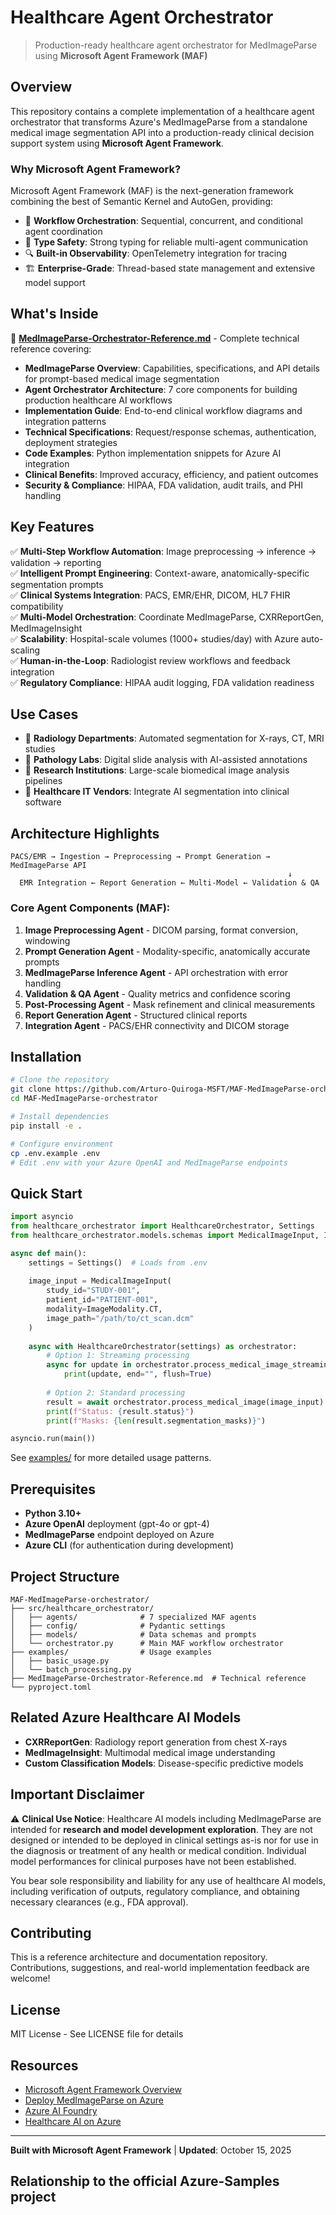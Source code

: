 # Healthcare Agent Orchestrator

> Production-ready healthcare agent orchestrator for MedImageParse using **Microsoft Agent Framework (MAF)**

## Overview

This repository contains a complete implementation of a healthcare agent orchestrator that transforms Azure's MedImageParse from a standalone medical image segmentation API into a production-ready clinical decision support system using **Microsoft Agent Framework**.

### Why Microsoft Agent Framework?

Microsoft Agent Framework (MAF) is the next-generation framework combining the best of Semantic Kernel and AutoGen, providing:
- 🔄 **Workflow Orchestration**: Sequential, concurrent, and conditional agent coordination
- 🎯 **Type Safety**: Strong typing for reliable multi-agent communication
- 🔍 **Built-in Observability**: OpenTelemetry integration for tracing
- 🏗️ **Enterprise-Grade**: Thread-based state management and extensive model support

## What's Inside

📄 **[MedImageParse-Orchestrator-Reference.md](./MedImageParse-Orchestrator-Reference.md)** - Complete technical reference covering:

- **MedImageParse Overview**: Capabilities, specifications, and API details for prompt-based medical image segmentation
- **Agent Orchestrator Architecture**: 7 core components for building production healthcare AI workflows
- **Implementation Guide**: End-to-end clinical workflow diagrams and integration patterns
- **Technical Specifications**: Request/response schemas, authentication, deployment strategies
- **Code Examples**: Python implementation snippets for Azure AI integration
- **Clinical Benefits**: Improved accuracy, efficiency, and patient outcomes
- **Security & Compliance**: HIPAA, FDA validation, audit trails, and PHI handling

## Key Features

✅ **Multi-Step Workflow Automation**: Image preprocessing → inference → validation → reporting  
✅ **Intelligent Prompt Engineering**: Context-aware, anatomically-specific segmentation prompts  
✅ **Clinical Systems Integration**: PACS, EMR/EHR, DICOM, HL7 FHIR compatibility  
✅ **Multi-Model Orchestration**: Coordinate MedImageParse, CXRReportGen, MedImageInsight  
✅ **Scalability**: Hospital-scale volumes (1000+ studies/day) with Azure auto-scaling  
✅ **Human-in-the-Loop**: Radiologist review workflows and feedback integration  
✅ **Regulatory Compliance**: HIPAA audit logging, FDA validation readiness  

## Use Cases

- 🏥 **Radiology Departments**: Automated segmentation for X-rays, CT, MRI studies
- 🔬 **Pathology Labs**: Digital slide analysis with AI-assisted annotations
- 🧬 **Research Institutions**: Large-scale biomedical image analysis pipelines
- 🏢 **Healthcare IT Vendors**: Integrate AI segmentation into clinical software

## Architecture Highlights

```
PACS/EMR → Ingestion → Preprocessing → Prompt Generation → MedImageParse API
                                                              ↓
  EMR Integration ← Report Generation ← Multi-Model ← Validation & QA
```

### Core Agent Components (MAF):

1. **Image Preprocessing Agent** - DICOM parsing, format conversion, windowing
2. **Prompt Generation Agent** - Modality-specific, anatomically accurate prompts
3. **MedImageParse Inference Agent** - API orchestration with error handling
4. **Validation & QA Agent** - Quality metrics and confidence scoring
5. **Post-Processing Agent** - Mask refinement and clinical measurements
6. **Report Generation Agent** - Structured clinical reports
7. **Integration Agent** - PACS/EHR connectivity and DICOM storage

## Installation

```bash
# Clone the repository
git clone https://github.com/Arturo-Quiroga-MSFT/MAF-MedImageParse-orchestrator.git
cd MAF-MedImageParse-orchestrator

# Install dependencies
pip install -e .

# Configure environment
cp .env.example .env
# Edit .env with your Azure OpenAI and MedImageParse endpoints
```

## Quick Start

```python
import asyncio
from healthcare_orchestrator import HealthcareOrchestrator, Settings
from healthcare_orchestrator.models.schemas import MedicalImageInput, ImageModality

async def main():
    settings = Settings()  # Loads from .env
    
    image_input = MedicalImageInput(
        study_id="STUDY-001",
        patient_id="PATIENT-001",
        modality=ImageModality.CT,
        image_path="/path/to/ct_scan.dcm"
    )
    
    async with HealthcareOrchestrator(settings) as orchestrator:
        # Option 1: Streaming processing
        async for update in orchestrator.process_medical_image_streaming(image_input):
            print(update, end="", flush=True)
        
        # Option 2: Standard processing
        result = await orchestrator.process_medical_image(image_input)
        print(f"Status: {result.status}")
        print(f"Masks: {len(result.segmentation_masks)}")

asyncio.run(main())
```

See [examples/](./examples/) for more detailed usage patterns.

## Prerequisites

- **Python 3.10+**
- **Azure OpenAI** deployment (gpt-4o or gpt-4)
- **MedImageParse** endpoint deployed on Azure
- **Azure CLI** (for authentication during development)

## Project Structure

```
MAF-MedImageParse-orchestrator/
├── src/healthcare_orchestrator/
│   ├── agents/              # 7 specialized MAF agents
│   ├── config/              # Pydantic settings
│   ├── models/              # Data schemas and prompts
│   └── orchestrator.py      # Main MAF workflow orchestrator
├── examples/                # Usage examples
│   ├── basic_usage.py
│   └── batch_processing.py
├── MedImageParse-Orchestrator-Reference.md  # Technical reference
└── pyproject.toml
```

## Related Azure Healthcare AI Models

- **CXRReportGen**: Radiology report generation from chest X-rays
- **MedImageInsight**: Multimodal medical image understanding
- **Custom Classification Models**: Disease-specific predictive models

## Important Disclaimer

⚠️ **Clinical Use Notice**: Healthcare AI models including MedImageParse are intended for **research and model development exploration**. They are not designed or intended to be deployed in clinical settings as-is nor for use in the diagnosis or treatment of any health or medical condition. Individual model performances for clinical purposes have not been established.

You bear sole responsibility and liability for any use of healthcare AI models, including verification of outputs, regulatory compliance, and obtaining necessary clearances (e.g., FDA approval).

## Contributing

This is a reference architecture and documentation repository. Contributions, suggestions, and real-world implementation feedback are welcome!

## License

MIT License - See LICENSE file for details

## Resources

- [Microsoft Agent Framework Overview](https://learn.microsoft.com/en-us/agent-framework/overview/agent-framework-overview)
- [Deploy MedImageParse on Azure](https://learn.microsoft.com/en-us/azure/ai-foundry/how-to/healthcare-ai/deploy-medimageparse)
- [Azure AI Foundry](https://learn.microsoft.com/en-us/azure/ai-foundry/)
- [Healthcare AI on Azure](https://azure.microsoft.com/en-us/solutions/industries/healthcare/)

---

**Built with Microsoft Agent Framework** | **Updated**: October 15, 2025

## Relationship to the official Azure-Samples project

